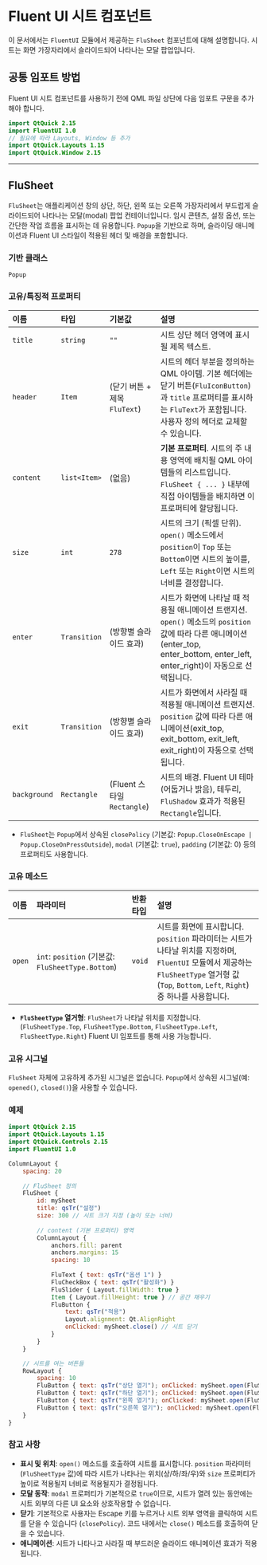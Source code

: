 # Fluent UI 시트 컴포넌트

이 문서에서는 `FluentUI` 모듈에서 제공하는 `FluSheet` 컴포넌트에 대해 설명합니다. 시트는 화면 가장자리에서 슬라이드되어 나타나는 모달 팝업입니다.

## 공통 임포트 방법

Fluent UI 시트 컴포넌트를 사용하기 전에 QML 파일 상단에 다음 임포트 구문을 추가해야 합니다.

```qml
import QtQuick 2.15
import FluentUI 1.0
// 필요에 따라 Layouts, Window 등 추가
import QtQuick.Layouts 1.15
import QtQuick.Window 2.15
```

---

## FluSheet

`FluSheet`는 애플리케이션 창의 상단, 하단, 왼쪽 또는 오른쪽 가장자리에서 부드럽게 슬라이드되어 나타나는 모달(modal) 팝업 컨테이너입니다. 임시 콘텐츠, 설정 옵션, 또는 간단한 작업 흐름을 표시하는 데 유용합니다. `Popup`을 기반으로 하며, 슬라이딩 애니메이션과 Fluent UI 스타일이 적용된 헤더 및 배경을 포함합니다.

### 기반 클래스

`Popup`

### 고유/특징적 프로퍼티

| 이름      | 타입          | 기본값                           | 설명                                                                                                                                 |
| :-------- | :------------ | :------------------------------- | :----------------------------------------------------------------------------------------------------------------------------------- |
| `title`   | `string`      | `""`                             | 시트 상단 헤더 영역에 표시될 제목 텍스트.                                                                                                 |
| `header`  | `Item`        | (닫기 버튼 + 제목 `FluText`)   | 시트의 헤더 부분을 정의하는 QML 아이템. 기본 헤더에는 닫기 버튼(`FluIconButton`)과 `title` 프로퍼티를 표시하는 `FluText`가 포함됩니다. 사용자 정의 헤더로 교체할 수 있습니다. |
| `content` | `list<Item>`  | (없음)                           | **기본 프로퍼티**. 시트의 주 내용 영역에 배치될 QML 아이템들의 리스트입니다. `FluSheet { ... }` 내부에 직접 아이템들을 배치하면 이 프로퍼티에 할당됩니다.      |
| `size`    | `int`         | `278`                            | 시트의 크기 (픽셀 단위). `open()` 메소드에서 `position`이 `Top` 또는 `Bottom`이면 시트의 높이를, `Left` 또는 `Right`이면 시트의 너비를 결정합니다.                 |
| `enter`   | `Transition`  | (방향별 슬라이드 효과)            | 시트가 화면에 나타날 때 적용될 애니메이션 트랜지션. `open()` 메소드의 `position` 값에 따라 다른 애니메이션(enter_top, enter_bottom, enter_left, enter_right)이 자동으로 선택됩니다. |
| `exit`    | `Transition`  | (방향별 슬라이드 효과)            | 시트가 화면에서 사라질 때 적용될 애니메이션 트랜지션. `position` 값에 따라 다른 애니메이션(exit_top, exit_bottom, exit_left, exit_right)이 자동으로 선택됩니다.  |
| `background`| `Rectangle`   | (Fluent 스타일 `Rectangle`)    | 시트의 배경. Fluent UI 테마(어둡거나 밝음), 테두리, `FluShadow` 효과가 적용된 `Rectangle`입니다.                                                         |

*   `FluSheet`는 `Popup`에서 상속된 `closePolicy` (기본값: `Popup.CloseOnEscape | Popup.CloseOnPressOutside`), `modal` (기본값: `true`), `padding` (기본값: 0) 등의 프로퍼티도 사용합니다.

### 고유 메소드

| 이름   | 파라미터                                    | 반환타입 | 설명                                                                                                                                        |
| :----- | :------------------------------------------ | :------- | :------------------------------------------------------------------------------------------------------------------------------------------ |
| `open` | `int`: `position` (기본값: `FluSheetType.Bottom`) | `void`   | 시트를 화면에 표시합니다. `position` 파라미터는 시트가 나타날 위치를 지정하며, `FluentUI` 모듈에서 제공하는 `FluSheetType` 열거형 값(`Top`, `Bottom`, `Left`, `Right`) 중 하나를 사용합니다. | 

*   **`FluSheetType` 열거형**: `FluSheet`가 나타날 위치를 지정합니다. (`FluSheetType.Top`, `FluSheetType.Bottom`, `FluSheetType.Left`, `FluSheetType.Right`) Fluent UI 임포트를 통해 사용 가능합니다.

### 고유 시그널

`FluSheet` 자체에 고유하게 추가된 시그널은 없습니다. `Popup`에서 상속된 시그널(예: `opened()`, `closed()`)을 사용할 수 있습니다.

### 예제

```qml
import QtQuick 2.15
import QtQuick.Layouts 1.15
import QtQuick.Controls 2.15
import FluentUI 1.0

ColumnLayout {
    spacing: 20
    
    // FluSheet 정의
    FluSheet {
        id: mySheet
        title: qsTr("설정")
        size: 300 // 시트 크기 지정 (높이 또는 너비)
        
        // content (기본 프로퍼티) 영역
        ColumnLayout {
            anchors.fill: parent
            anchors.margins: 15
            spacing: 10
            
            FluText { text: qsTr("옵션 1") }
            FluCheckBox { text: qsTr("활성화") }
            FluSlider { Layout.fillWidth: true }
            Item { Layout.fillHeight: true } // 공간 채우기
            FluButton { 
                text: qsTr("적용")
                Layout.alignment: Qt.AlignRight
                onClicked: mySheet.close() // 시트 닫기
            }
        }
    }

    // 시트를 여는 버튼들
    RowLayout {
        spacing: 10
        FluButton { text: qsTr("상단 열기"); onClicked: mySheet.open(FluSheetType.Top) }
        FluButton { text: qsTr("하단 열기"); onClicked: mySheet.open(FluSheetType.Bottom) }
        FluButton { text: qsTr("왼쪽 열기"); onClicked: mySheet.open(FluSheetType.Left) }
        FluButton { text: qsTr("오른쪽 열기"); onClicked: mySheet.open(FluSheetType.Right) }
    }
}

```

### 참고 사항

*   **표시 및 위치**: `open()` 메소드를 호출하여 시트를 표시합니다. `position` 파라미터(`FluSheetType` 값)에 따라 시트가 나타나는 위치(상/하/좌/우)와 `size` 프로퍼티가 높이로 적용될지 너비로 적용될지가 결정됩니다.
*   **모달 동작**: `modal` 프로퍼티가 기본적으로 `true`이므로, 시트가 열려 있는 동안에는 시트 외부의 다른 UI 요소와 상호작용할 수 없습니다.
*   **닫기**: 기본적으로 사용자는 Escape 키를 누르거나 시트 외부 영역을 클릭하여 시트를 닫을 수 있습니다 (`closePolicy`). 코드 내에서는 `close()` 메소드를 호출하여 닫을 수 있습니다.
*   **애니메이션**: 시트가 나타나고 사라질 때 부드러운 슬라이드 애니메이션 효과가 적용됩니다. 